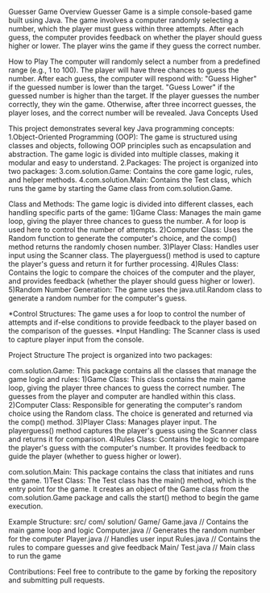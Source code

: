 Guesser Game
Overview
Guesser Game is a simple console-based game built using Java. The game involves a computer randomly selecting a number, which the player must guess within three attempts. After each guess, the computer provides feedback on whether the player should guess higher or lower. The player wins the game if they guess the correct number.

How to Play
The computer will randomly select a number from a predefined range (e.g., 1 to 100).
The player will have three chances to guess the number.
After each guess, the computer will respond with:
"Guess Higher" if the guessed number is lower than the target. 
"Guess Lower" if the guessed number is higher than the target.
If the player guesses the number correctly, they win the game. Otherwise, after three incorrect guesses, the player loses, and the correct number will be revealed.
Java Concepts Used

This project demonstrates several key Java programming concepts:
1.Object-Oriented Programming (OOP): The game is structured using classes and objects, following OOP principles such as encapsulation and abstraction. The game logic is divided into multiple classes, making it modular and easy to understand.
2.Packages: The project is organized into two packages:
3.com.solution.Game: Contains the core game logic, rules, and helper methods.
4.com.solution.Main: Contains the Test class, which runs the game by starting the Game class from com.solution.Game.

Class and Methods: The game logic is divided into different classes, each handling specific parts of the game:
1)Game Class: Manages the main game loop, giving the player three chances to guess the number. A for loop is used here to control the number of attempts.
2)Computer Class: Uses the Random function to generate the computer's choice, and the comp() method returns the randomly chosen number.
3)Player Class: Handles user input using the Scanner class. The playerguess() method is used to capture the player's guess and return it for further processing.
4)Rules Class: Contains the logic to compare the choices of the computer and the player, and provides feedback (whether the player should guess higher or lower).
5)Random Number Generation: The game uses the java.util.Random class to generate a random number for the computer's guess.

*Control Structures: The game uses a for loop to control the number of attempts and if-else conditions to provide feedback to the player based on the comparison of the guesses.
*Input Handling: The Scanner class is used to capture player input from the console.

Project Structure
The project is organized into two packages:

com.solution.Game: This package contains all the classes that manage the game logic and rules:
1)Game Class: This class contains the main game loop, giving the player three chances to guess the correct number. The guesses from the player and computer are handled within this class.
2)Computer Class: Responsible for generating the computer's random choice using the Random class. The choice is generated and returned via the comp() method.
3)Player Class: Manages player input. The playerguess() method captures the player's guess using the Scanner class and returns it for comparison.
4)Rules Class: Contains the logic to compare the player's guess with the computer's number. It provides feedback to guide the player (whether to guess higher or lower).

com.solution.Main: This package contains the class that initiates and runs the game.
1)Test Class: The Test class has the main() method, which is the entry point for the game. It creates an object of the Game class from the com.solution.Game package and calls the start() method to begin the game execution.


Example Structure:
src/
  com/
    solution/
      Game/
        Game.java       // Contains the main game loop and logic
        Computer.java   // Generates the random number for the computer
        Player.java     // Handles user input
        Rules.java      // Contains the rules to compare guesses and give feedback
      Main/
        Test.java       // Main class to run the game

Contributions: 
Feel free to contribute to the game by forking the repository and submitting pull requests.



